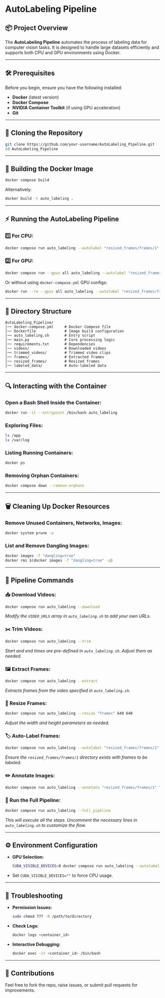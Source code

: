 # AutoLabeling Pipeline

## 📦 Project Overview
The **AutoLabeling Pipeline** automates the process of labeling data for computer vision tasks. It is designed to handle large datasets efficiently and supports both CPU and GPU environments using Docker.

---

## 🛠️ Prerequisites
Before you begin, ensure you have the following installed:

- **Docker** (latest version)
- **Docker Compose**
- **NVIDIA Container Toolkit** (if using GPU acceleration)
- **Git**

---

## 🚀 Cloning the Repository
```bash
git clone https://github.com/your-username/AutoLabeling_Pipeline.git
cd AutoLabeling_Pipeline
```

---

## 🐳 Building the Docker Image
```bash
docker compose build
```

Alternatively:
```bash
docker build -t auto_labeling .
```

---

## ⚡ Running the AutoLabeling Pipeline

### 1️⃣ **For CPU:**
```bash
docker compose run auto_labeling --autolabel "resized_frames/frames/1" "labeled_data"
```

### 2️⃣ **For GPU:**
```bash
docker compose run --gpus all auto_labeling --autolabel "resized_frames/frames/1" "labeled_data"
```
Or without using `docker-compose.yml` GPU configs:
```bash
docker run --rm --gpus all auto_labeling --autolabel "resized_frames/frames/1" "labeled_data"
```

---

## 📂 Directory Structure
```
AutoLabeling_Pipeline/
│── docker-compose.yml     # Docker Compose file
│── Dockerfile             # Image build configuration
│── auto_labeling.sh       # Entry script
│── main.py                # Core processing logic
│── requirements.txt       # Dependencies
│── videos/                # Downloaded videos
│── trimmed_videos/        # Trimmed video clips
│── frames/                # Extracted frames
│── resized_frames/        # Resized frames
│── labeled_data/          # Auto-labeled data
```

---

## 🔍 Interacting with the Container

### Open a Bash Shell Inside the Container:
```bash
docker run -it --entrypoint /bin/bash auto_labeling
```

### Exploring Files:
```bash
ls /app
ls /var/log
```

### Listing Running Containers:
```bash
docker ps
```

### Removing Orphan Containers:
```bash
docker compose down --remove-orphans
```

---

## 🗑️ Cleaning Up Docker Resources

### Remove Unused Containers, Networks, Images:
```bash
docker system prune -a
```

### List and Remove Dangling Images:
```bash
docker images -f "dangling=true"
docker rmi $(docker images -f "dangling=true" -q)
```

---

## 🚩 Pipeline Commands

### 📥 Download Videos:
```bash
docker compose run auto_labeling --download
```
*Modify the `VIDEO_URLS` array in `auto_labeling.sh` to add your own URLs.*

### ✂️ Trim Videos:
```bash
docker compose run auto_labeling --trim
```
*Start and end times are pre-defined in `auto_labeling.sh`. Adjust them as needed.*

### 🖼️ Extract Frames:
```bash
docker compose run auto_labeling --extract
```
*Extracts frames from the video specified in `auto_labeling.sh`.*

### 📏 Resize Frames:
```bash
docker compose run auto_labeling --resize "frames" 640 640
```
*Adjust the width and height parameters as needed.*

### 🏷️ Auto-Label Frames:
```bash
docker compose run auto_labeling --autolabel "resized_frames/frames/1" "labeled_data"
```
*Ensure the `resized_frames/frames/1` directory exists with frames to be labeled.*

### ✏️ Annotate Images:
```bash
docker compose run auto_labeling --annotate "resized_frames/frames/1" "labeled_data" "annotated_output"
```

### 🚀 Run the Full Pipeline:
```bash
docker compose run auto_labeling --full_pipeline
```
*This will execute all the steps. Uncomment the necessary lines in `auto_labeling.sh` to customize the flow.*

---

## ⚙️ Environment Configuration
- **GPU Selection:**
  ```bash
  CUDA_VISIBLE_DEVICES=0 docker compose run auto_labeling --autolabel "resized_frames/frames/1" "labeled_data"
  ```
- Set `CUDA_VISIBLE_DEVICES=""` to force CPU usage.

---

## 🚩 Troubleshooting
- **Permission Issues:**
  ```bash
  sudo chmod 777 -R /path/to/directory
  ```
- **Check Logs:**
  ```bash
  docker logs <container_id>
  ```
- **Interactive Debugging:**
  ```bash
  docker exec -it <container_id> /bin/bash
  ```

---

## 🙌 Contributions
Feel free to fork the repo, raise issues, or submit pull requests for improvements.
